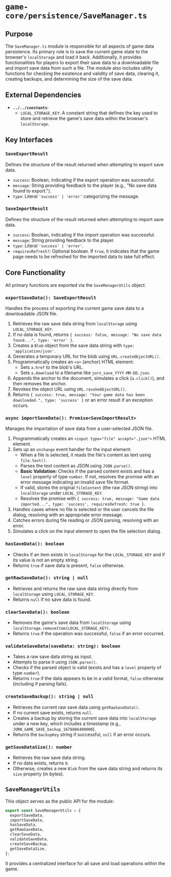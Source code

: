 # `game-core/persistence/SaveManager.ts`

## Purpose

The `SaveManager.ts` module is responsible for all aspects of game data persistence. Its primary role is to save the current game state to the browser's `localStorage` and load it back. Additionally, it provides functionalities for players to export their save data to a downloadable file and import save data from such a file. The module also includes utility functions for checking the existence and validity of save data, clearing it, creating backups, and determining the size of the save data.

## External Dependencies

*   **`../../constants`**:
    *   `LOCAL_STORAGE_KEY`: A constant string that defines the key used to store and retrieve the game's save data within the browser's `localStorage`.

## Key Interfaces

### `SaveExportResult`
Defines the structure of the result returned when attempting to export save data.
*   `success`: Boolean, indicating if the export operation was successful.
*   `message`: String providing feedback to the player (e.g., "No save data found to export.").
*   `type`: Literal `'success' | 'error'` categorizing the message.

### `SaveImportResult`
Defines the structure of the result returned when attempting to import save data.
*   `success`: Boolean, indicating if the import operation was successful.
*   `message`: String providing feedback to the player.
*   `type`: Literal `'success' | 'error'`.
*   `requiresRefresh?`: Optional boolean. If `true`, it indicates that the game page needs to be refreshed for the imported data to take full effect.

## Core Functionality

All primary functions are exported via the `SaveManagerUtils` object.

### `exportSaveData(): SaveExportResult`

Handles the process of exporting the current game save data to a downloadable JSON file.

1.  Retrieves the raw save data string from `localStorage` using `LOCAL_STORAGE_KEY`.
2.  If no data is found, returns `{ success: false, message: "No save data found...", type: 'error' }`.
3.  Creates a `Blob` object from the save data string with `type: 'application/json'`.
4.  Generates a temporary URL for the blob using `URL.createObjectURL()`.
5.  Programmatically creates an `<a>` (anchor) HTML element:
    *   Sets `a.href` to the blob's URL.
    *   Sets `a.download` to a filename like `jorn_save_YYYY-MM-DD.json`.
6.  Appends the anchor to the document, simulates a click (`a.click()`), and then removes the anchor.
7.  Revokes the object URL using `URL.revokeObjectURL()`.
8.  Returns `{ success: true, message: "Your game data has been downloaded.", type: 'success' }` or an error result if an exception occurs.

### `async importSaveData(): Promise<SaveImportResult>`

Manages the importation of save data from a user-selected JSON file.

1.  Programmatically creates an `<input type="file" accept=".json">` HTML element.
2.  Sets up an `onchange` event handler for the input element:
    *   When a file is selected, it reads the file's content as text using `file.text()`.
    *   Parses the text content as JSON using `JSON.parse()`.
    *   **Basic Validation:** Checks if the parsed content exists and has a `level` property of type `number`. If not, resolves the promise with an error message indicating an invalid save file format.
    *   If valid, stores the original `fileContent` (the raw JSON string) into `localStorage` under `LOCAL_STORAGE_KEY`.
    *   Resolves the promise with `{ success: true, message: "Game data imported...", type: 'success', requiresRefresh: true }`.
3.  Handles cases where no file is selected or the user cancels the file dialog, resolving with an appropriate error message.
4.  Catches errors during file reading or JSON parsing, resolving with an error.
5.  Simulates a click on the input element to open the file selection dialog.

### `hasSaveData(): boolean`

*   Checks if an item exists in `localStorage` for the `LOCAL_STORAGE_KEY` and if its value is not an empty string.
*   Returns `true` if save data is present, `false` otherwise.

### `getRawSaveData(): string | null`

*   Retrieves and returns the raw save data string directly from `localStorage` using `LOCAL_STORAGE_KEY`.
*   Returns `null` if no save data is found.

### `clearSaveData(): boolean`

*   Removes the game's save data from `localStorage` using `localStorage.removeItem(LOCAL_STORAGE_KEY)`.
*   Returns `true` if the operation was successful, `false` if an error occurred.

### `validateSaveData(saveData: string): boolean`

*   Takes a raw save data string as input.
*   Attempts to parse it using `JSON.parse()`.
*   Checks if the parsed object is valid (exists and has a `level` property of type `number`).
*   Returns `true` if the data appears to be in a valid format, `false` otherwise (including if parsing fails).

### `createSaveBackup(): string | null`

*   Retrieves the current raw save data using `getRawSaveData()`.
*   If no current save exists, returns `null`.
*   Creates a backup by storing the current save data into `localStorage` under a new key, which includes a timestamp (e.g., `JORN_GAME_SAVE_backup_1678886400000`).
*   Returns the `backupKey` string if successful, `null` if an error occurs.

### `getSaveDataSize(): number`

*   Retrieves the raw save data string.
*   If no data exists, returns `0`.
*   Otherwise, creates a new `Blob` from the save data string and returns its `size` property (in bytes).

## `SaveManagerUtils`

This object serves as the public API for the module:
```typescript
export const SaveManagerUtils = {
  exportSaveData,
  importSaveData,
  hasSaveData,
  getRawSaveData,
  clearSaveData,
  validateSaveData,
  createSaveBackup,
  getSaveDataSize,
};
```
It provides a centralized interface for all save and load operations within the game.
